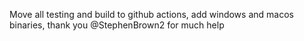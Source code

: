 Move all testing and build to github actions, add windows and macos binaries, 
thank you @StephenBrown2 for much help
